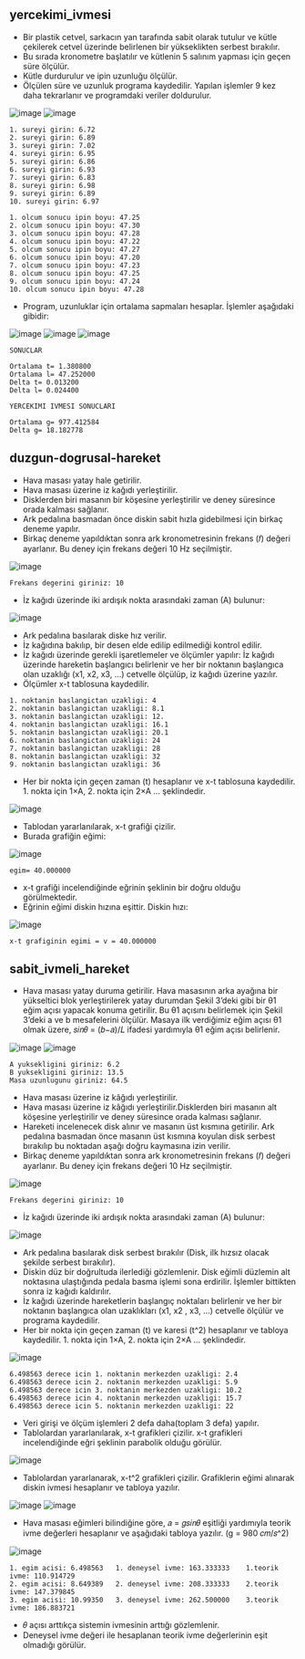 ## yercekimi_ivmesi

* Bir plastik cetvel, sarkacın yan tarafında sabit olarak tutulur ve kütle çekilerek cetvel üzerinde belirlenen bir yükseklikten serbest bırakılır.
* Bu sırada kronometre başlatılır ve kütlenin 5 salınım yapması için geçen süre ölçülür.
* Kütle durdurulur ve ipin uzunluğu ölçülür.
* Ölçülen süre ve uzunluk programa kaydedilir. Yapılan işlemler 9 kez daha tekrarlanır ve programdaki veriler doldurulur.

![image](https://user-images.githubusercontent.com/46328316/138570129-d73ae772-f7c9-4b17-b245-d1ff262d3813.png)
![image](https://user-images.githubusercontent.com/46328316/138570159-548cd1ad-c78f-452a-a89b-aa5a21bf70be.png)

```
1. sureyi girin: 6.72
2. sureyi girin: 6.89
3. sureyi girin: 7.02
4. sureyi girin: 6.95
5. sureyi girin: 6.86
6. sureyi girin: 6.93
7. sureyi girin: 6.83
8. sureyi girin: 6.98
9. sureyi girin: 6.89
10. sureyi girin: 6.97
```

```
1. olcum sonucu ipin boyu: 47.25
2. olcum sonucu ipin boyu: 47.30
3. olcum sonucu ipin boyu: 47.28
4. olcum sonucu ipin boyu: 47.22
5. olcum sonucu ipin boyu: 47.27
6. olcum sonucu ipin boyu: 47.20
7. olcum sonucu ipin boyu: 47.23
8. olcum sonucu ipin boyu: 47.25
9. olcum sonucu ipin boyu: 47.24
10. olcum sonucu ipin boyu: 47.28
```


*  Program, uzunluklar için ortalama sapmaları hesaplar. İşlemler aşağıdaki gibidir:

![image](https://user-images.githubusercontent.com/46328316/138570197-e15d4afd-793a-40af-b8a6-38c55f690ad0.png)
![image](https://user-images.githubusercontent.com/46328316/138570227-c707e16f-1f92-4a6f-ac06-4197507bf3db.png)
![image](https://user-images.githubusercontent.com/46328316/138570235-6ca1e13c-0dbc-44b4-a6c0-93ebf93644aa.png)

```
SONUCLAR

Ortalama t= 1.380800
Ortalama l= 47.252000
Delta t= 0.013200
Delta l= 0.024400
```

```
YERCEKIMI IVMESI SONUCLARI

Ortalama g= 977.412584
Delta g= 18.182778
```
## duzgun-dogrusal-hareket

* Hava masası yatay hale getirilir.
* Hava masası üzerine iz kağıdı yerleştirilir.
* Disklerden biri masanın bir köşesine yerleştirilir ve deney süresince orada kalması sağlanır.
* Ark pedalına basmadan önce diskin sabit hızla gidebilmesi için birkaç deneme yapılır.
* Birkaç deneme yapıldıktan sonra ark kronometresinin frekans (𝑓) değeri ayarlanır. Bu deney için frekans değeri 10 Hz seçilmiştir.

![image](https://user-images.githubusercontent.com/46328316/138587888-a66c2882-904a-4d04-8823-9e6e01d0708c.png)

```
Frekans degerini giriniz: 10
```

*  İz kağıdı üzerinde iki ardışık nokta arasındaki zaman (A) bulunur:
 
![image](https://user-images.githubusercontent.com/46328316/138587903-0bc8dabe-ce88-403f-84b8-d2d17dd7de1a.png)

*  Ark pedalına basılarak diske hız verilir.
*  İz kağıdına bakılıp, bir desen  elde edilip edilmediği kontrol edilir.
*   İz kağıdı üzerinde gerekli işaretlemeler ve ölçümler yapılır: İz kağıdı üzerinde hareketin başlangıcı belirlenir ve her bir noktanın başlangıca olan uzaklığı (x1, x2, x3, ...) cetvelle ölçülüp, iz kağıdı üzerine yazılır.
*  Ölçümler x-t tablosuna kaydedilir.

```
1. noktanin baslangictan uzakligi: 4
2. noktanin baslangictan uzakligi: 8.1
3. noktanin baslangictan uzakligi: 12.
4. noktanin baslangictan uzakligi: 16.1
5. noktanin baslangictan uzakligi: 20.1
6. noktanin baslangictan uzakligi: 24
7. noktanin baslangictan uzakligi: 28
8. noktanin baslangictan uzakligi: 32
9. noktanin baslangictan uzakligi: 36
```

*  Her bir nokta için geçen zaman (t) hesaplanır ve x-t tablosuna kaydedilir. 1. nokta için 1×A, 2. nokta için 2×A … şeklindedir.
 
![image](https://user-images.githubusercontent.com/46328316/138587982-548c8319-4b8e-45d7-a76e-7892e541b5b1.png)

* Tablodan yararlanılarak, x-t grafiği çizilir.
* Burada grafiğin eğimi:
 
![image](https://user-images.githubusercontent.com/46328316/138588024-0c6cdae1-168a-4ca5-bf0f-2c920b2fbcfd.png)

```
egim= 40.000000
```

*  x-t grafiği incelendiğinde eğrinin şeklinin bir doğru olduğu görülmektedir.
*  Eğrinin eğimi diskin hızına eşittir. Diskin hızı:

![image](https://user-images.githubusercontent.com/46328316/138588085-b88c1a66-5803-4d26-ba28-308152bcc206.png)

```
x-t grafiginin egimi = v = 40.000000
```

## sabit_ivmeli_hareket

* Hava masası yatay duruma getirilir. Hava masasının arka ayağına bir yükseltici blok yerleştirilerek yatay durumdan Şekil 3’deki gibi bir θ1 eğim açısı yapacak konuma getirilir.
Bu θ1 açısını belirlemek için Şekil 3’deki a ve b mesafelerini ölçülür. Masaya ilk verdiğimiz eğim açısı θ1 olmak üzere, 𝑠𝑖𝑛𝜃 = (𝑏−𝑎)/𝐿 ifadesi yardımıyla θ1 eğim açısı belirlenir.

![image](https://user-images.githubusercontent.com/46328316/138596130-0685a524-32f3-47f6-93ea-fe5b7681ccdc.png)
![image](https://user-images.githubusercontent.com/46328316/138596146-0f9ef291-3f4d-4983-8d62-9fc848f03e86.png)

```
A yuksekligini giriniz: 6.2
B yuksekligini giriniz: 13.5
Masa uzunlugunu giriniz: 64.5
```

* Hava masası üzerine iz kâğıdı yerleştirilir.
* Hava masası üzerine iz kâğıdı yerleştirilir.Disklerden biri masanın alt köşesine yerleştirilir ve deney süresince orada kalması sağlanır.
*  Hareketi incelenecek disk alınır ve masanın üst kısmına getirilir. Ark pedalına basmadan önce masanın üst kısmına koyulan disk serbest bırakılıp bu noktadan aşağı doğru kaymasına izin verilir.
*  Birkaç deneme yapıldıktan sonra ark kronometresinin frekans (𝑓) değeri ayarlanır. Bu deney için frekans değeri 10 Hz seçilmiştir.

![image](https://user-images.githubusercontent.com/46328316/138596220-7da03ce4-b542-4d0a-a1f6-ce1c8ba6eb36.png)


```
Frekans degerini giriniz: 10
```

* İz kağıdı üzerinde iki ardışık nokta arasındaki zaman (A) bulunur: 

![image](https://user-images.githubusercontent.com/46328316/138596229-559d2fdb-eb03-404f-ada7-47bb7015df7a.png)

*  Ark pedalına basılarak disk serbest bırakılır (Disk, ilk hızsız olacak şekilde serbest bırakılır). 
*  Diskin düz bir doğrultuda ilerlediği gözlemlenir. Disk eğimli düzlemin alt noktasına ulaştığında pedala basma işlemi sona erdirilir. İşlemler bittikten sonra iz kağıdı kaldırılır.
* İz kağıdı üzerinde hareketlerin başlangıç noktaları belirlenir ve her bir noktanın başlangıca olan uzaklıkları (x1, x2 , x3, ...) cetvelle ölçülür ve programa kaydedilir.
* Her bir nokta için geçen zaman (t) ve karesi (t^2) hesaplanır ve tabloya kaydedilir. 1. nokta için 1×A, 2. nokta için 2×A … şeklindedir.

![image](https://user-images.githubusercontent.com/46328316/138596300-81bdadfb-cac8-4b37-9c36-14bb4b5e6222.png)

```
6.498563 derece icin 1. noktanin merkezden uzakligi: 2.4
6.498563 derece icin 2. noktanin merkezden uzakligi: 5.9
6.498563 derece icin 3. noktanin merkezden uzakligi: 10.2
6.498563 derece icin 4. noktanin merkezden uzakligi: 15.7
6.498563 derece icin 5. noktanin merkezden uzakligi: 22
```

* Veri girişi ve ölçüm işlemleri 2 defa daha(toplam 3 defa) yapılır.
*  Tablolardan yararlanılarak, x-t grafikleri çizilir. x-t grafikleri incelendiğinde eğri şeklinin parabolik olduğu görülür.

![image](https://user-images.githubusercontent.com/46328316/138596375-fa7e0649-f111-45d2-82e5-c8b60108953c.png)

*  Tablolardan yararlanarak, x-t^2 grafikleri çizilir. Grafiklerin eğimi alınarak diskin ivmesi hesaplanır ve tabloya yazılır.

![image](https://user-images.githubusercontent.com/46328316/138596449-d4b05e77-0123-4800-8f05-a1ca9528995b.png)
![image](https://user-images.githubusercontent.com/46328316/138596458-5dfe499d-7022-417c-b5a7-6d2e46ce5a39.png)

* Hava masası eğimleri bilindiğine göre, 𝑎 = 𝑔𝑠𝑖𝑛𝜃 eşitliği yardımıyla teorik ivme değerleri hesaplanır ve aşağıdaki tabloya yazılır. (g = 980 𝑐𝑚/𝑠^2)

![image](https://user-images.githubusercontent.com/46328316/138596523-e6e916b3-7111-420a-915f-29fca6200026.png)


```
1. egim acisi: 6.498563   1. deneysel ivme: 163.333333    1.teorik ivme: 110.914729
2. egim acisi: 8.649389   2. deneysel ivme: 208.333333    2.teorik ivme: 147.379845
3. egim acisi: 10.99350   3. deneysel ivme: 262.500000    3.teorik ivme: 186.883721
```

* 𝜃 açısı arttıkça sistemin ivmesinin arttığı gözlemlenir. 
* Deneysel ivme değeri ile hesaplanan teorik ivme değerlerinin eşit olmadığı görülür. 
